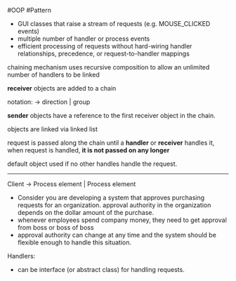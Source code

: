 #OOP #Pattern


* GUI classes that raise a stream of requests (e.g. MOUSE_CLICKED events)
* multiple number of  handler or process events
* efficient processing of requests without hard-wiring handler relationships, precedence, or request-to-handler mappings

chaining mechanism uses recursive composition to allow an unlimited number of handlers to be linked


**receiver** objects are added to a chain 


notation: 
	->  direction
	 | group


**sender** objects have a reference to the first receiver object in the chain. 

objects are linked via linked list

request is passed along the chain  until a **handler** or **receiver** handles it, when request is handled, **it is not passed on any longer** 

default object used if no other handles handle the request.


-----------------------------------------------

Client -> 
	Process element | Process element 

* Consider you are developing a system that approves purchasing requests for an organization. approval authority in the organization depends on the dollar amount of the purchase.
* whenever employees spend company money, they need to get approval from boss or boss of boss
* approval authority can change at any time and the system should be flexible enough to handle this situation. 

Handlers: 
* can be interface (or abstract class) for handling requests.
